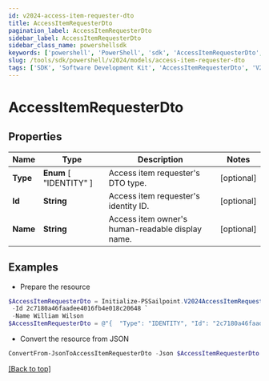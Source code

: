 ```yaml
---
id: v2024-access-item-requester-dto
title: AccessItemRequesterDto
pagination_label: AccessItemRequesterDto
sidebar_label: AccessItemRequesterDto
sidebar_class_name: powershellsdk
keywords: ['powershell', 'PowerShell', 'sdk', 'AccessItemRequesterDto', 'V2024AccessItemRequesterDto'] 
slug: /tools/sdk/powershell/v2024/models/access-item-requester-dto
tags: ['SDK', 'Software Development Kit', 'AccessItemRequesterDto', 'V2024AccessItemRequesterDto']
---
```



# AccessItemRequesterDto

## Properties

Name | Type | Description | Notes
------------ | ------------- | ------------- | -------------
**Type** |  **Enum** [  "IDENTITY" ] | Access item requester's DTO type. | [optional] 
**Id** | **String** | Access item requester's identity ID. | [optional] 
**Name** | **String** | Access item owner's human-readable display name. | [optional] 

## Examples

- Prepare the resource
```powershell
$AccessItemRequesterDto = Initialize-PSSailpoint.V2024AccessItemRequesterDto  -Type IDENTITY `
 -Id 2c7180a46faadee4016fb4e018c20648 `
 -Name William Wilson
$AccessItemRequesterDto = @"{  "Type": "IDENTITY", "Id": "2c7180a46faadee4016fb4e018c20648", "Name": "William Wilson" }"@
```

- Convert the resource from JSON
```powershell
ConvertFrom-JsonToAccessItemRequesterDto -Json $AccessItemRequesterDto
```


[[Back to top]](#) 

